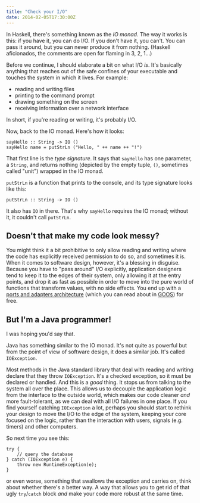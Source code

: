 ```yaml
---
title: "Check your I/O"
date: 2014-02-05T17:30:00Z
---
```


In Haskell, there's something known as the *IO monad*. The way it works is this: if you have it, you can do I/O. If you don't have it, you can't. You can pass it around, but you can never produce it from nothing. (Haskell aficionados, the comments are open for flaming in 3, 2, 1…)

Before we continue, I should elaborate a bit on what I/O *is*. It's basically anything that reaches out of the safe confines of your executable and touches the system in which it lives. For example:

* reading and writing files
* printing to the command prompt
* drawing something on the screen
* receiving information over a network interface

In short, if you're reading or writing, it's probably I/O.

Now, back to the IO monad. Here's how it looks:

    sayHello :: String -> IO ()
    sayHello name = putStrLn ("Hello, " ++ name ++ "!")

That first line is the *type signature*. It says that `sayHello` has one parameter, a `String`, and returns nothing (depicted by the empty tuple, `()`, sometimes called "unit") wrapped in the IO monad.

`putStrLn` is a function that prints to the console, and its type signature looks like this:

    putStrLn :: String -> IO ()

It also has `IO` in there. That's why `sayHello` requires the IO monad; without it, it couldn't call `putStrLn`.

<!-- more -->

## Doesn't that make my code look messy?

You might think it a bit prohibitive to only allow reading and writing where the code has explicitly received permission to do so, and sometimes it is. When it comes to software design, however, it's a blessing in disguise. Because you have to "pass around" I/O explicitly, application designers tend to keep it to the edges of their system, only allowing it at the entry points, and drop it as fast as possible in order to move into the pure world of functions that transform values, with no side effects. You end up with a [ports and adapters architecture][Hexagonal architecture] (which you can read about in [GOOS][Growing Object-Oriented Software]) for free.

## But I'm a Java programmer!

I was hoping you'd say that.

Java has something similar to the IO monad. It's not quite as powerful but from the point of view of software design, it does a similar job. It's called `IOException`.

Most methods in the Java standard library that deal with reading and writing declare that they throw `IOException`. It's a checked exception, so it must be declared or handled. And this is a *good* thing. It stops us from talking to the system all over the place. This allows us to decouple the application logic from the interface to the outside world, which makes our code cleaner *and* more fault-tolerant, as we can deal with all I/O failures in one place. If you find yourself catching `IOException` a lot, perhaps you should start to rethink your design to move the I/O to the edge of the system, keeping your core focused on the logic, rather than the interaction with users, signals (e.g. timers) and other computers.

So next time you see this:

    try {
        // query the database
    } catch (IOException e) {
        throw new RuntimeException(e);
    }

or even worse, something that swallows the exception and carries on, think about whether there's a better way. A way that allows you to get rid of that ugly `try`/`catch` block *and* make your code more robust at the same time.

[Hexagonal architecture]: http://alistair.cockburn.us/Hexagonal+architecture
[Growing Object-Oriented Software]: http://www.amazon.com/Growing-Object-Oriented-Software-Guided-Tests/dp/0321503627/
